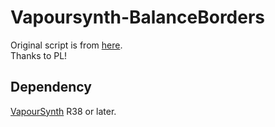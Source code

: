 # Vapoursynth-BalanceBorders
Original script is from [here](https://github.com/Neroldy/AviSynth_Filters/blob/master/BalanceBorders.avsi).   
Thanks to PL!  

## Dependency  
[VapourSynth](https://github.com/vapoursynth/vapoursynth) R38 or later.
